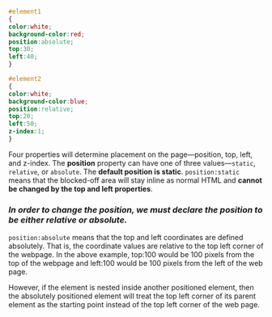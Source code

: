 ```css
#element1
{
color:white;
background-color:red; 
position:absolute; 
top:30; 
left:40;
}

#element2 
{
color:white;
background-color:blue; 
position:relative; 
top:20; 
left:50; 
z-index:1;
}
```
Four properties will determine placement on the page—position, top, left, and z-index. 
The **position** property can have one of three values—`static`, `relative`, or `absolute`. The **default position is static**.
`position:static` means that the blocked-off area will stay inline as normal HTML and **cannot be changed by the top and left properties**. 

### _In order to change the position, we must declare the position to be either relative or absolute._

`position:absolute` means that the top and left coordinates are defined absolutely. That is, the coordinate values are relative to the top left corner of the webpage. In the above example, top:100 would be 100 pixels from the top of the webpage and left:100 would be 100 pixels from the left of the web page. 

However, if the element is nested inside another positioned element, then the absolutely positioned element will treat the top left corner of its parent element as the starting point instead of the top left corner of the web page.

